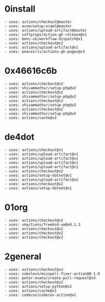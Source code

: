 # 0install
    - uses: actions/checkout@master
    - uses: avsm/setup-ocaml@master
    - uses: actions/upload-artifact@master
    - uses: softprops/action-gh-release@v1
    - uses: benc-uk/workflow-dispatch@v1
    - uses: actions/checkout@v2
    - uses: actions/upload-artifact@v1
    - uses: peaceiris/actions-gh-pages@v3


# 0x46616c6b
    - uses: actions/checkout@v2
    - uses: shivammathur/setup-php@v2
    - uses: actions/checkout@v2
    - uses: shivammathur/setup-php@v2
    - uses: actions/checkout@v2
    - uses: shivammathur/setup-php@v2
    - uses: actions/checkout@v2
    - uses: shivammathur/setup-php@v2
    - uses: actions/cache@v2

# de4dot
    - uses: actions/checkout@v1
    - uses: actions/upload-artifact@v1
    - uses: actions/upload-artifact@v1
    - uses: actions/upload-artifact@v1
    - uses: actions/upload-artifact@v1
    - uses: actions/checkout@v2
    - uses: actions/setup-dotnet@v1
    - uses: actions/upload-artifact@v2
    - uses: actions/checkout@v2
    - uses: actions/setup-dotnet@v1

# 01org
    - uses: actions/checkout@v2
    - uses: vmactions/freebsd-vm@v0.1.3
    - uses: actions/checkout@v2
    - uses: actions/checkout@v2
    - uses: actions/checkout@v2

# 2general
    - uses: actions/checkout@v2
    - uses: sobolevn/misspell-fixer-action@0.1.0
    - uses: peter-evans/create-pull-request@v3
    - uses: actions/checkout@v2
    - uses: actions/setup-python@v2
    - uses: actions/cache@v1
    - uses: codecov/codecov-action@v1
